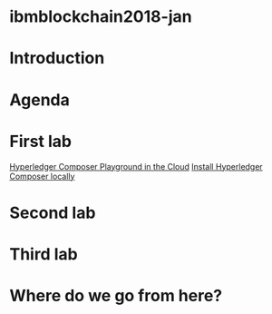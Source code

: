 # ibmblockchain2018-jan

# Introduction

# Agenda

# First lab
[Hyperledger Composer Playground in the Cloud](https://composer-playground.mybluemix.net/login)
[Install Hyperledger Composer locally](https://hyperledger.github.io/composer/installing/using-playground-locally.html)

# Second lab

# Third lab

# Where do we go from here?
